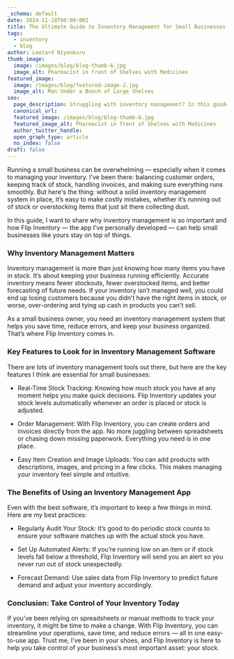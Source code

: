 ```yaml
---
_schema: default
date: 2024-11-18T00:00:00Z
title: The Ultimate Guide to Inventory Management for Small Businesses
tags:
  - inventory
  - blog
author: Leotard Niyonkuru
thumb_image:
  image: /images/blog/blog-thumb-6.jpg
  image_alt: Pharmacist in front of Shelves with Medicines
featured_image:
  image: /images/blog/featured-image-2.jpg
  image_alt: Man Under a Bunch of Large Shelves
seo:
  page_description: Struggling with inventory management? In this guide, I’ll show you how Flip Inventory can help your small business stay organized, save time, and boost accuracy
  canonical_url:
  featured_image: /images/blog/blog-thumb-6.jpg
  featured_image_alt: Pharmacist in front of Shelves with Medicines
  author_twitter_handle:
  open_graph_type: article
  no_index: false
draft: false
---
```

Running a small business can be overwhelming — especially when it comes to managing your inventory. I’ve been there: balancing customer orders, keeping track of stock, handling invoices, and making sure everything runs smoothly. But here's the thing: without a solid inventory management system in place, it’s easy to make costly mistakes, whether it’s running out of stock or overstocking items that just sit there collecting dust.

In this guide, I want to share why inventory management is so important and how Flip Inventory — the app I’ve personally developed — can help small businesses like yours stay on top of things.

### Why Inventory Management Matters

Inventory management is more than just knowing how many items you have in stock. It’s about keeping your business running efficiently. Accurate inventory means fewer stockouts, fewer overstocked items, and better forecasting of future needs. If your inventory isn’t managed well, you could end up losing customers because you didn’t have the right items in stock, or worse, over-ordering and tying up cash in products you can't sell.

As a small business owner, you need an inventory management system that helps you save time, reduce errors, and keep your business organized. That’s where Flip Inventory comes in.

### Key Features to Look for in Inventory Management Software

There are lots of inventory management tools out there, but here are the key features I think are essential for small businesses:

- Real-Time Stock Tracking: Knowing how much stock you have at any moment helps you make quick decisions. Flip Inventory updates your stock levels automatically whenever an order is placed or stock is adjusted.

- Order Management: With Flip Inventory, you can create orders and invoices directly from the app. No more juggling between spreadsheets or chasing down missing paperwork. Everything you need is in one place.

- Easy Item Creation and Image Uploads: You can add products with descriptions, images, and pricing in a few clicks. This makes managing your inventory feel simple and intuitive.

### The Benefits of Using an Inventory Management App

Even with the best software, it’s important to keep a few things in mind. Here are my best practices:

* Regularly Audit Your Stock: It’s good to do periodic stock counts to ensure your software matches up with the actual stock you have.

* Set Up Automated Alerts: If you’re running low on an item or if stock levels fall below a threshold, Flip Inventory will send you an alert so you never run out of stock unexpectedly.

* Forecast Demand: Use sales data from Flip Inventory to predict future demand and adjust your inventory accordingly.

### Conclusion: Take Control of Your Inventory Today

If you’ve been relying on spreadsheets or manual methods to track your inventory, it might be time to make a change. With Flip Inventory, you can streamline your operations, save time, and reduce errors — all in one easy-to-use app. Trust me, I’ve been in your shoes, and Flip Inventory is here to help you take control of your business’s most important asset: your stock.